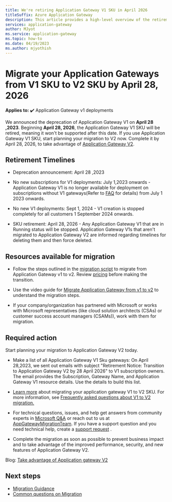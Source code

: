 ```yaml
---
title: We're retiring Application Gateway V1 SKU in April 2026
titleSuffix: Azure Application Gateway
description: This article provides a high-level overview of the retirement of Application gateway V1 SKUs. 
services: application-gateway
author: MJyot
ms.service: application-gateway
ms.topic: how-to
ms.date: 04/19/2023
ms.author: mjyothish
---
```


# Migrate your Application Gateways from V1 SKU to V2 SKU by April 28, 2026 

**Applies to:** :heavy_check_mark: Application Gateway v1 deployments

We announced the deprecation of Application Gateway V1 on **April 28 ,2023**. Beginning **April 28, 2026**, the Application Gateway V1 SKU will be retired, meaning it won't be supported after this date. If you use Application Gateway V1 SKU, start planning your migration to V2 now. Complete it by April 28, 2026, to take advantage of [Application Gateway V2](./overview-v2.md).

## Retirement Timelines 

- Deprecation announcement: April 28 ,2023 

-	No new subscriptions for V1 deployments: July 1,2023 onwards - Application Gateway V1 is no longer available for deployment on subscriptions without V1 gateways(Refer to [FAQ](./retirement-faq.md#what-is-the-definition-of-a-new-customer-on-application-gateway-v1-sku) for details) from July 1 2023 onwards.

- No new V1 deployments: Sept 1, 2024 - V1 creation is stopped completely for all customers 1 September 2024 onwards.

- SKU retirement: April 28, 2026 - Any Application Gateway V1 that are in Running status will be stopped. Application Gateway V1s that aren't migrated to Application Gateway V2 are informed regarding timelines for deleting them and then force deleted.

## Resources available for migration

- Follow the steps outlined in the [migration script](./migrate-v1-v2.md) to migrate from Application Gateway v1 to v2. Review [pricing](./understanding-pricing.md) before making the transition.

- Use the video guide for [Migrate Application Gateway from v1 to v2](/_themes/global/video-embed.html?id=7ed01e33-80a9-4daa-9322-e771f963a2fe) to understand the migration steps.

-	If your company/organization has partnered with Microsoft or works with Microsoft representatives (like cloud solution architects (CSAs) or customer success account managers (CSAMs)), work with them for migration.

## Required action

Start planning your migration to Application Gateway V2 today.

- Make a list of all Application Gateway V1 Sku gateways: On April 28,2023, we sent out emails with subject "Retirement Notice: Transition to Application Gateway V2 by 28 April 2026" to V1 subscription owners. The email provides the Subscription, Gateway Name, and Application Gateway V1 resource details. Use the details to build this list.

- [Learn more](./migrate-v1-v2.md) about migrating your application gateway V1 to V2 SKU. For more information, see [Frequently asked questions about V1 to V2 migration.](./retirement-faq.md#faq-on-v1-to-v2-migration)

- For technical questions, issues, and help get answers from community experts in  [Microsoft Q&A](https://aka.ms/ApplicationGatewayQA) or reach out to us at [AppGatewayMigrationTeam](mailto:appgatewaymigration@microsoft.com). If you have a support question and you need technical help, create a [support request](https://portal.azure.com/#view/Microsoft_Azure_Support/NewSupportRequestV3Blade) . 

- Complete the migration as soon as possible to prevent business impact and to take advantage of the improved performance, security, and new features of Application Gateway V2.

Blog: [Take advantage of Application gateway V2](https://azure.microsoft.com/blog/taking-advantage-of-the-new-azure-application-gateway-v2/)

## Next steps
  
  * [Migration Guidance](./migrate-v1-v2.md)
  * [Common questions on Migration](./retirement-faq.md)
  
